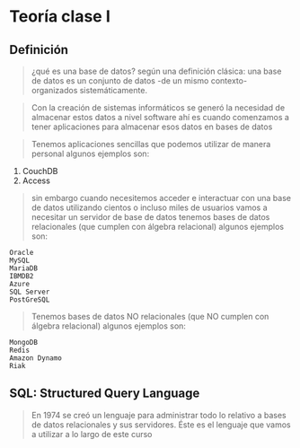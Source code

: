 # Teoría clase I
## Definición
> ¿qué es una base de datos?
> según una definición clásica: una base de datos es un conjunto de datos -de un mismo contexto- organizados sistemáticamente.

> Con la creación de sistemas informáticos se generó la necesidad de almacenar estos datos a nivel software
> ahí es cuando comenzamos a tener aplicaciones para almacenar esos datos en bases de datos

> Tenemos aplicaciones sencillas que podemos utilizar de manera personal
> algunos ejemplos son:

1. CouchDB
2. Access

> sin embargo cuando necesitemos acceder e interactuar con una base de datos utilizando cientos o incluso miles de usuarios vamos a necesitar un servidor de base de datos
> tenemos bases de datos relacionales (que cumplen con álgebra relacional)
> algunos ejemplos son:

    Oracle    
    MySQL  
    MariaDB  
    IBMDB2  
    Azure  
    SQL Server  
    PostGreSQL 


> Tenemos bases de datos NO relacionales (que NO cumplen con álgebra relacional)
> algunos ejemplos son:

    MongoDB  
    Redis  
    Amazon Dynamo  
    Riak  

## SQL: Structured Query Language

> En 1974 se creó un lenguaje para administrar todo lo relativo a bases de datos relacionales y sus servidores. Éste es el lenguaje que vamos a utilizar a lo largo de este curso